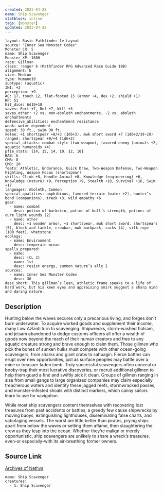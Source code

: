 ```yaml
---
created: 2023-04-28
name: Ship Scavenger
statblock: inline
tags: [monster]
updated: 2023-04-28
---
```

```statblock
layout: Basic Pathfinder 1e Layout
source: "Inner Sea Monster Codex"
Monster_CR: 5
name: Ship Scavenger
Monster_XP: 1600
race: Gillman
class: ranger 6 (Pathfinder RPG Advanced Race Guide 188)
alignment: N
size: Medium
type: humanoid
subtype: (aquatic)
INI: +2
perception: +9
AC: 17, touch 12, flat-footed 15 (armor +4, dex +2, shield +1)
HP: 51
hit_dice: 6d10+18
saves: Fort +7, Ref +7, Will +3
saves_other: +2 vs. non-aboleth enchantments, -2 vs. aboleth enchantments
defensive_abilities: enchantment resistance
weak: water dependent
speed: 30 ft., swim 30 ft.
melee: +1 shortspear +8/+3 (1d6+3), mwk short sword +7 (1d6+2/19-20)
ranged: shortspear +9/+4 (1d6+2)
special_attacks: combat style (two-weapon), favored enemy (animals +2, aquatic humanoids +4)
pf1e_stats: [14, 15, 14, 10, 12, 10]
BAB: 6
CMB: 8
CMD: 20
feats: Athletic, Endurance, Quick Draw, Two-Weapon Defense, Two-Weapon Fighting, Weapon Focus (shortspear)
skills: Climb +8, Handle Animal +8, Knowledge (engineering) +6, Knowledge (nature) +9, Perception +9, Stealth +10, Survival +10, Swim +17
languages: Aboleth, Common
special_qualities: amphibious, favored terrain (water +2), hunter’s bond (companions), track +3, wild empathy +6
gear:
  - name: combat
    desc: potion of barkskin, potion of bull’s strength, potions of cure light wounds (2)
  - name: other
    desc: +1 wooden armor, +1 shortspear, mwk short sword, shortspears (5), block and tackle, crowbar, mwk backpack, sacks (4), silk rope (100 feet), whetstone
ecology:
  - name: Environment
    desc: temperate ocean
spells_prepared:
  - name:
    desc: (CL 3)
  - name: 1st
    desc: resist energy, summon nature’s ally I
sources:
  - name: Inner Sea Monster Codex
    desc: 30
desc_short: This gillman’s lean, athletic frame speaks to a life of hard work, but his keen eyes and appraising smirk suggest a sharp mind and daring nature.
```
## Description
Hunting below the waves secures only a precarious living, and forges don’t burn underwater. To acquire worked goods and supplement their income, many Low Azlanti turn to scavenging. Shipwrecks, storm-washed flotsam, and jetsam abandoned to dodge customs officers all offer a wealth of goods now beyond the reach of their human creators and free to any aquatic creature strong and brave enough to claim them. Those gillmen who pick the bones of sunken hulks must compete with other ocean-going scavengers, from sharks and giant crabs to sahuagin. Fierce battles can erupt over new opportunities, just as surface peoples may battle over a mine or treasure-laden tomb. Truly successful scavengers often conceal or booby-trap their most lucrative discoveries, or recruit additional gillmen to help them guard a find and swiftly pick it clean. Groups of gillmen ranging in size from small gangs to large organized companies may claim especially treacherous waters and identify these jagged reefs, stormwracked passes, and monster-infested shoals with distinct markers, which canny sailors learn to use for navigation.

While most ship scavengers content themselves with recovering lost treasures from past accidents or battles, a greedy few cause shipwrecks by moving buoys, extinguishing lighthouses, disseminating false charts, and sabotaging vessels. The worst are little better than pirates, prying ships apart from below the waves or setting them aflame, then slaughtering the crew as they leap into the ocean. Whether they’re malign or merely opportunistic, ship scavengers are unlikely to share a wreck’s treasures, even-or especially-with its air-breathing former owners.
## Source Link
[Archives of Nethys](https://aonprd.com/MonsterDisplay.aspx?ItemName=Ship%20Scavenger)
```encounter-table
name: Ship Scavenger
creatures:
  - 1: Ship Scavenger
```
